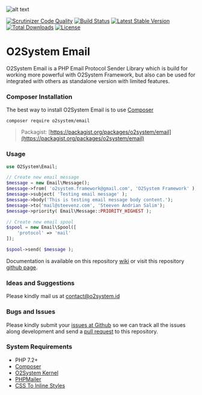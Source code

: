 ![alt text](https://repository-images.githubusercontent.com/99890241/19c33380-5c9f-11ea-92ff-3fd63a3cf7ea "O2System Email Atom")

[![Scrutinizer Code Quality](https://scrutinizer-ci.com/g/o2system/email/badges/quality-score.png?b=master)](https://scrutinizer-ci.com/g/o2system/email/?branch=master)
[![Build Status](https://scrutinizer-ci.com/g/o2system/email/badges/build.png?b=master)](https://scrutinizer-ci.com/g/o2system/email/build-status/master)
[![Latest Stable Version](https://poser.pugx.org/o2system/email/v/stable)](https://packagist.org/packages/o2system/email)
[![Total Downloads](https://poser.pugx.org/o2system/email/downloads)](https://packagist.org/packages/o2system/email)
[![License](https://poser.pugx.org/o2system/email/license)](https://packagist.org/packages/o2system/email)

# O2System Email
O2System Email is a PHP Email Protocol Sender Library which is build for working more powerful with O2System Framework, but also can be used for integrated with others as standalone version with limited features.

### Composer Installation
The best way to install O2System Email is to use [Composer](https://getcomposer.org)
```
composer require o2system/email
```
> Packagist: [https://packagist.org/packages/o2system/email](https://packagist.org/packages/o2system/email)

### Usage
```php
use O2System\Email;

// Create new email message
$message = new Email\Message();
$message->from( 'o2system.framework@gmail.com', 'O2System Framework' );
$message->subject( 'Testing email message' );
$message->body('This is testing email message body content.');
$message->to('mail@steevenz.com', 'Steeven Andrian Salim');
$message->priority( Email\Message::PRIORITY_HIGHEST );

// Create new email spool
$spool = new Email\Spool([
    'protocol' => 'mail'
]);

$spool->send( $message );
```

Documentation is available on this repository [wiki](https://github.com/o2system/email/wiki) or visit this repository [github page](https://o2system.github.io/email).

### Ideas and Suggestions
Please kindly mail us at [contact@o2system.id](mailto:contact@o2system.id])

### Bugs and Issues
Please kindly submit your [issues at Github](http://github.com/o2system/email/issues) so we can track all the issues along development and send a [pull request](http://github.com/o2system/email/pulls) to this repository.

### System Requirements
- PHP 7.2+
- [Composer](https://getcomposer.org)
- [O2System Kernel](https://github.com/o2system/kernel)
- [PHPMailer](https://github.com/PHPMailer/PHPMailer)
- [CSS To Inline Styles](https://github.com/tijsverkoyen/CssToInlineStyles)

